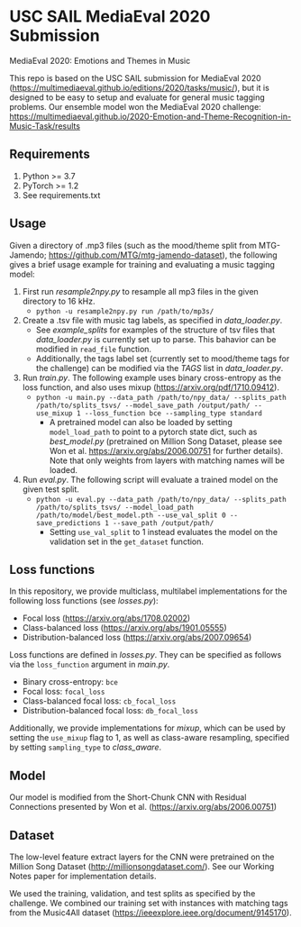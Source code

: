 # USC SAIL MediaEval 2020 Submission
MediaEval 2020: Emotions and Themes in Music

This repo is based on the USC SAIL submission for MediaEval 2020 (https://multimediaeval.github.io/editions/2020/tasks/music/), but it is designed to be easy to setup and evaluate for general music tagging problems. Our ensemble model won the MediaEval 2020 challenge: https://multimediaeval.github.io/2020-Emotion-and-Theme-Recognition-in-Music-Task/results

## Requirements

1. Python >= 3.7
2. PyTorch >= 1.2
3. See requirements.txt

## Usage

Given a directory of .mp3 files (such as the mood/theme split from MTG-Jamendo; https://github.com/MTG/mtg-jamendo-dataset), the following gives a brief usage example for training and evaluating a music tagging model:

1. First run *resample2npy.py* to resample all mp3 files in the given directory to 16 kHz.
	* `python -u resample2npy.py run /path/to/mp3s/`
2. Create a .tsv file with music tag labels, as specified in *data_loader.py*. 
	- See *example_splits* for examples of the structure of tsv files that *data_loader.py* is currently set up to parse. This bahavior can be modified in `read_file` function.
	- Additionally, the tags label set (currently set to mood/theme tags for the challenge) can be modified via the *TAGS* list in *data_loader.py*.
3. Run *train.py*. The following example uses binary cross-entropy as the loss function, and also uses mixup (https://arxiv.org/pdf/1710.09412).
	* `python -u main.py --data_path /path/to/npy_data/ --splits_path /path/to/splits_tsvs/ --model_save_path /output/path/ --use_mixup 1 --loss_function bce --sampling_type standard` 
		- A pretrained model can also be loaded by setting `model_load_path` to point to a pytorch state dict, such as *best_model.py* (pretrained on Million Song Dataset, please see Won et al. https://arxiv.org/abs/2006.00751 for further details). Note that only weights from layers with matching names will be loaded.
4. Run *eval.py*. The following script will evaluate a trained model on the given test split.
	* `python -u eval.py --data_path /path/to/npy_data/ --splits_path /path/to/splits_tsvs/ --model_load_path /path/to/model/best_model.pth --use_val_split 0 --save_predictions 1 --save_path /output/path/`
		- Setting `use_val_split` to 1 instead evaluates the model on the validation set in the `get_dataset` function.

## Loss functions

In this repository, we provide multiclass, multilabel implementations for the following loss functions (see *losses.py*):

- Focal loss (https://arxiv.org/abs/1708.02002)
- Class-balanced loss (https://arxiv.org/abs/1901.05555)
- Distribution-balanced loss (https://arxiv.org/abs/2007.09654)

Loss functions are defined in *losses.py*. They can be specified as follows via the `loss_function` argument in *main.py*.
- Binary cross-entropy: `bce`
- Focal loss: `focal_loss`
- Class-balanced focal loss: `cb_focal_loss`
- Distribution-balanced focal loss: `db_focal_loss`

Additionally, we provide implementations for *mixup*, which can be used by setting the `use_mixup` flag to 1, as well as class-aware resampling, specified by setting `sampling_type` to *class_aware*. 

## Model

Our model is modified from the Short-Chunk CNN with Residual Connections presented by Won et al. (https://arxiv.org/abs/2006.00751)

## Dataset

The low-level feature extract layers for the CNN were pretrained on the Million Song Dataset (http://millionsongdataset.com/). See our Working Notes paper for implementation details.

We used the training, validation, and test splits as specified by the challenge. We combined our training set with instances with matching tags from the Music4All dataset (https://ieeexplore.ieee.org/document/9145170).
